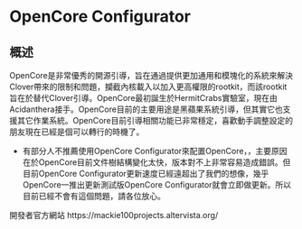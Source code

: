 <h1>OpenCore Configurator</h1>
<h2>概述</h2>
<p>OpenCore是非常優秀的開源引導，旨在通過提供更加通用和模塊化的系統來解決Clover帶來的限制和問題，攔截內核載入以加入更高權限的rootkit，而該rootkit旨在於替代Clover引導。OpenCore最初誕生於HermitCrabs實驗室，現在由Acidanthera接手。OpenCore目前的主要用途是黑蘋果系統引導，但其實它也支援其它作業系統。OpenCore目前引導相關功能已非常穩定，喜歡動手調整設定的朋友現在已經是個可以轉行的時機了。</p>
<ul>
  <li>有部分人不推薦使用OpenCore Configurator來配置OpenCore，，主要原因在於OpenCore目前文件樹結構變化太快，版本對不上非常容易造成錯誤。但目前OpenCore Configurator更新速度已經遠超出了我們的想像，幾乎OpenCore一推出更新測試版OpenCore Configurator就會立即做更新。所以目前已經不會有這個問題，請各位放心。</li>
</ul>
<p>開發者官方網站 https://mackie100projects.altervista.org/</p>
<div id="gtx-trans" style="position: absolute; left: 650px; top: 32px;">
  <div class="gtx-trans-icon">&nbsp;</div>
</div>
